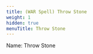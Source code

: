 ```yaml
---
title: (WAR Spell) Throw Stone
weight: 1
hidden: true
menuTitle: Throw Stone
---
```


Name: Throw Stone